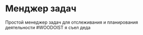 # Менджер задач
Простой менеджер задач для отслеживания и планирования деятельности
#WOODOIST я съел деда
